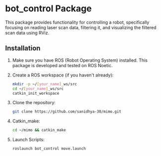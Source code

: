 # bot_control Package

This package provides functionality for controlling a robot, specifically focusing on reading laser scan data, filtering it, and visualizing the filtered scan data using RViz.

## Installation

1. Make sure you have ROS (Robot Operating System) installed. This package is developed and tested on ROS Noetic.

2. Create a ROS workspace (if you haven't already):
   ```bash
   mkdir -p ~/[your_name]_ws/src
   cd ~/[your_name]_ws/src
   catkin_init_workspace

3. Clone the repository:
   ```bash
   git clone https://github.com/sanidhya-30/mimo.git

4. Catkin_make:
   ```bash
   cd ~/mimo && catkin_make

5. Launch Scripts:
   ```bash
   roslaunch bot_control move.launch

